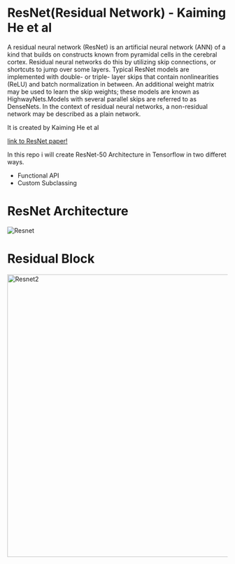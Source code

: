 # ResNet(Residual Network)  - Kaiming He et al
A residual neural network (ResNet) is an artificial neural network (ANN) of a kind that builds on constructs known from pyramidal cells in the cerebral cortex. Residual neural networks do this by utilizing skip connections, or shortcuts to jump over some layers. Typical ResNet models are implemented with double- or triple- layer skips that contain nonlinearities (ReLU) and batch normalization in between. An additional weight matrix may be used to learn the skip weights; these models are known as HighwayNets.Models with several parallel skips are referred to as DenseNets. In the context of residual neural networks, a non-residual network may be described as a plain network.

It is created by Kaiming He et al

[link to ResNet paper!](https://arxiv.org/abs/1512.03385)

In this repo i will create ResNet-50 Architecture in Tensorflow in two differet ways.
* Functional API
* Custom Subclassing

# ResNet Architecture
![Resnet](https://user-images.githubusercontent.com/50628520/85012661-133fc580-b183-11ea-9783-d82ad4caf783.png)

# Residual Block
<img width="647" alt="Resnet2" src="https://user-images.githubusercontent.com/50628520/85012725-28b4ef80-b183-11ea-94aa-2a1ec79843ff.png">
